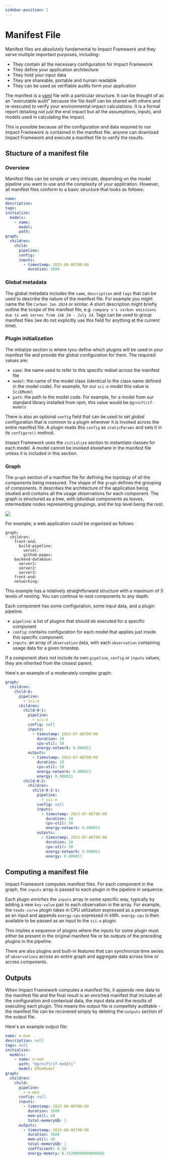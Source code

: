 ```yaml
---
sidebar-position: 2
---
```


# Manifest File

Manifest files are absolutely fundamental to Impact Framework and they serve multiple important purposes, including:

- They contain all the necessary configuration for Impact Framework
- They define your application architecture
- They hold your input data
- They are shareable, portable and human readable
- They can be used as verifiable audits form your application

The manifest is a [yaml](https://circleci.com/blog/what-is-yaml-a-beginner-s-guide/) file with a particular structure. 
It can be thought of as an "executable audit" because the file itself can be shared with others and re-executed to verify your environmental impact calculations. It is a formal report detailing not just the end impact but all the assumptions, inputs, and models used in calculating the impact.

This is possible because *all* the configuration and data required to run Impact Framework is contained in the manifest file. anyone can download Impact Framework and execute a manifest file to verify the results. 

## Stucture of a manifest file

### Overview

Manifest files can be simple or very intricate, depending on the model pipeline you want to use and the complexity of your application. However, all manifest files conform to a basic structure that looks as follows:

```yaml
name:
description:
tags:
initialize:
  models:
    - name: 
      model: 
      path: 
graph:
  children:
    child:
      pipeline:
      config:
      inputs:
        - timestamp: 2023-08-06T00:00
          duration: 3600
```

### Global metadata

The global metadata includes the `name`, `description` and `tags` that can be used to describe the nature of the manifest file. For example you might name the file `Carbon Jan 2024` or similar. A short description might briefly outline the scope of the manifest file, e.g. `company x's carbon emissions due to web serves from Jab 24 - July 24`. Tags can be used to group manifest files (we do not explicitly use this field for anything at the current time).

### Plugin initialization

The initialize section is where tyou define which plugins will be used in your manifest file and provide the global configuration for them. The required values are:

- `name`: the name used to refer to this specific mdoel across the manifest file
- `model`: the name of the model class (identical to the class name defined in the model code). For example, for our `sci-e` model this value is `SciEModel`
- `path`: the path to the model code. For example, for a model from our standard library installed from npm, this value would be `@grnsft/if-models`

There is also an optional `config` field that can be used to set *global* configuration that is common to a plugin wherever it is invoked across the entire manifest file. A plugin reads this `config` as `staticParams` and sets it in its `configure()` method.

Impact Framework uses the `initialize` section to instantiate classes for each model. A model cannot be invoked elsewhere in the manifest file unless it is included in this section.

### Graph

The `graph` section of a manifest file for defining the topology of all the components being measured. The shape of the `graph` defines the grouping of components. It describes the architecture of the application being studied and contains all the usage observations for each component. The graph is structured as a tree, with ijdividual components as leaves, intermediate nodes representing groupings, and the top level being the root.

![](../../static/img/3f18767c1a55cee416e3de70314609e3.png)

For example, a web application could be organized as follows:

```
graph:
  children:
    front-end:
      build-pipeline:
        vercel:
        github-pages:
    backend-database:
      server1:
      server2:
      server3:
    front-end:
    networking:
```

This example has a relatively straightforward structure with a maximum of 3 levels of nesting. You can continue to nest components to any depth.

Each component has some configuration, some input data, and a plugin pipeline.

- `pipeline`: a list of plugins that should eb executed for a specific component
- `config`: contains configuration for each model that applies just inside this specific component.
- `inputs`: an array of `observation` data, with each `observation` containing usage data for a given timestep.


If a component *does not* include its own `pipeline`, `config` or `inputs` values, they are inherited from the closest parent.

Here's an example of a moderately complex graph:

```yaml
graph:
  children:
    child-0:
      pipeline:
        - sci-e
      children:
        child-0-1:
          pipeline:
            - sci-e
          config: null
          inputs:
            - timestamp: 2023-07-06T00:00
              duration: 10
              cpu-util: 50
              energy-network: 0.000811
          outputs:
            - timestamp: 2023-07-06T00:00
              duration: 10
              cpu-util: 50
              energy-network: 0.000811
              energy: 0.000811
        child-0-2:
          children:
            child-0-2-1:
              pipeline:
                - sci-e
              config: null
              inputs:
                - timestamp: 2023-07-06T00:00
                  duration: 10
                  cpu-util: 50
                  energy-network: 0.000811
              outputs:
                - timestamp: 2023-07-06T00:00
                  duration: 10
                  cpu-util: 50
                  energy-network: 0.000811
                  energy: 0.000811
```



## Computing a manifest file

Impact Framework computes manifest files. For each component in the graph, the `inputs` array is passed to each plugin in the pipeline in sequence. 

Each plugin *enriches* the `inputs` array in some specific way, typically by adding a new `key-value` pair to each observation in the array. For example, the `teads-curve` plugin takes in CPU utilization expressed as a percentage as an input and appends `energy-cpu` expressed in kWh. `energy-cpu` is then available to be passed as an input to the `sci-e` plugin.

This implies a sequence of plugins where the inputs for some plugin must either be present in the original manifest file or be outputs of the preceding plugins in the pipeline.

There are also plugins and built-in features that can synchronize time series of `observations` across an entire graph and aggregate data across time or across components.

## Outputs

When Impact Framework computes a manifest file, it appends new data to the manifest file and the final result is an enriched manifest that includes all the configuration and contextual data, the input data and the results of executing each plugin. This means the output file is compeltely auditable - the manifest file can be recovered simply by deleting the `outputs` section of the output file.

Here's an example output file:

```yaml
name: e-mem
description: null
tags: null
initialize:
  models:
    - name: e-mem
      path: "@grnsft/if-models"
      model: EMemModel
graph:
  children:
    child:
      pipeline:
        - e-mem
      config: null
      inputs:
        - timestamp: 2023-08-06T00:00
          duration: 3600
          mem-util: 40
          total-memoryGB: 1
      outputs:
        - timestamp: 2023-08-06T00:00
          duration: 3600
          mem-util: 40
          total-memoryGB: 1
          coefficient: 0.38
          energy-memory: 0.15200000000000002
```

